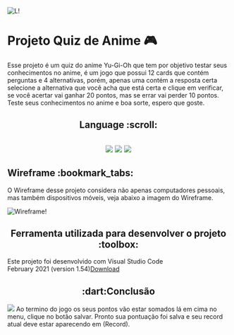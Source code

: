 ![L!](https://img.shields.io/badge/License-MIT-green) 

<h1><strong>Projeto Quiz de Anime 🎮</strong></h1>


Esse projeto é um quiz do anime Yu-Gi-Oh que tem por objetivo testar seus conhecimentos no anime, é um jogo que possui 12 cards que contém perguntas e 4 alternativas, porém, apenas uma contém a resposta certa selecione a alternativa que você acha que está certa e clique em verificar, se você acertar vai ganhar 20 pontos, mas se errar vai perder 10 pontos. Teste seus conhecimentos no anime e boa sorte, espero que goste.


<h2 align="center">
 Language :scroll:
<h2>
<p align="center">
<img src="https://camo.githubusercontent.com/d63d473e728e20a286d22bb2226a7bf45a2b9ac6c72c59c0e61e9730bfe4168c/68747470733a2f2f696d672e736869656c64732e696f2f62616467652f48544d4c352d4533344632363f7374796c653d666f722d7468652d6261646765266c6f676f3d68746d6c35266c6f676f436f6c6f723d7768697465">
<img src="https://camo.githubusercontent.com/3a0f693cfa032ea4404e8e02d485599bd0d192282b921026e89d271aaa3d7565/68747470733a2f2f696d672e736869656c64732e696f2f62616467652f435353332d3135373242363f7374796c653d666f722d7468652d6261646765266c6f676f3d63737333266c6f676f436f6c6f723d7768697465">
<img src="https://camo.githubusercontent.com/9d07c04bdd98c662d5df9d4e1cc1de8446ffeaebca330feb161f1fb8e1188204/68747470733a2f2f696d672e736869656c64732e696f2f62616467652f4a6176615363726970742d4637444631453f7374796c653d666f722d7468652d6261646765266c6f676f3d6a617661736372697074266c6f676f436f6c6f723d626c61636b">
<p>

 
<h2><strong>Wireframe :bookmark_tabs:</strong></h2>

O Wireframe desse projeto considera não apenas computadores pessoais, mas também dispositivos móveis, veja abaixo a imagem do Wireframe.

![Wireframe!](https://raw.githubusercontent.com/LucasGaldinno/quiz-anime/main/Screenshots/Wireframe.png)


<h2 align="center">
Ferramenta utilizada para desenvolver o projeto :toolbox:
</h2>
Este projeto foi desenvolvido com Visual Studio Code <br> 
February 2021 (version 1.54)<a href="https://code.visualstudio.com/">Download</a>


<h2 align="center">
:dart:Conclusão
</h2>
<img src="https://raw.githubusercontent.com/LucasGaldinno/quiz-anime/main/Screenshots/record.png">
Ao termino do jogo os seus pontos vão estar somados lá em cima no menu, clique no botão salvar. Pronto sua pontuação foi salva e seu record atual deve estar aparecendo em (Record).
